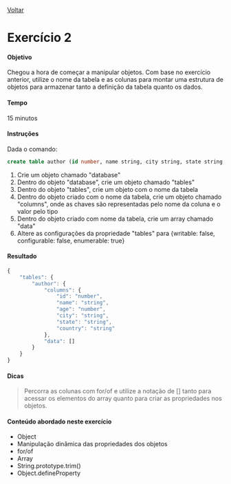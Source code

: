 [Voltar](../README.md)

# Exercício 2

#### Objetivo
Chegou a hora de começar a manipular objetos. Com base no exercício anterior, utilize o nome da tabela e as colunas para montar uma estrutura de objetos para armazenar tanto a definição da tabela quanto os dados.

#### Tempo
15 minutos

#### Instruções

Dada o comando:

```sql
create table author (id number, name string, city string, state string, country string)
```

1. Crie um objeto chamado "database"
2. Dentro do objeto "database", crie um objeto chamado "tables"
3. Dentro do objeto "tables", crie um objeto com o nome da tabela
4. Dentro do objeto criado com o nome da tabela, crie um objeto chamado "columns", onde as chaves são representadas pelo nome da coluna e o valor pelo tipo
5. Dentro do objeto criado com nome da tabela, crie um array chamado "data"
6. Altere as configurações da propriedade "tables" para {writable: false, configurable: false, enumerable: true}

#### Resultado

```javascript
{
	"tables": {
		"author": {
			"columns": {
				"id": "number",
				"name": "string",
				"age": "number",
				"city": "string",
				"state": "string",
				"country": "string"
			},
			"data": []
		}
	}
}
```

#### Dicas

> Percorra as colunas com for/of e utilize a notação de [] tanto para acessar os elementos do array quanto para criar as propriedades nos objetos.

#### Conteúdo abordado neste exercício

* Object
* Manipulação dinâmica das propriedades dos objetos
* for/of
* Array
* String.prototype.trim()
* Object.defineProperty